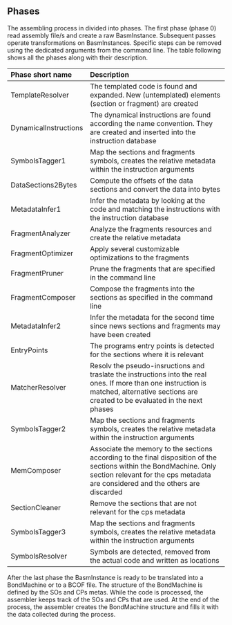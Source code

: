 
## Phases ##

The assembling process in divided into phases. The first phase (phase 0) read assembly file/s and create a raw BasmInstance. Subsequent passes operate transformations on BasmInstances. Specific steps can be removed using the dedicated arguments from the command line. The table following shows all the phases along with their description.

| Phase short name        | Description  |
| :-------------| :-----|
| TemplateResolver | The templated code is found and expanded. New (untemplated) elements (section or fragment) are created |
| DynamicalInstructions | The dynamical instructions are found according the name convention. They are created and inserted into the instruction database |
| SymbolsTagger1 | Map the sections and fragments symbols, creates the relative metadata within the instruction arguments |
| DataSections2Bytes | Compute the offsets of the data sections and convert the data into bytes |
| MetadataInfer1 | Infer the metadata by looking at the code and matching the instructions with the instruction database |
| FragmentAnalyzer | Analyze the fragments resources and create the relative metadata |
| FragmentOptimizer | Apply several customizable optimizations to the fragments |
| FragmentPruner | Prune the fragments that are specified in the command line |
| FragmentComposer | Compose the fragments into the sections as specified in the command line |
| MetadataInfer2 | Infer the metadata for the second time since news sections and fragments may have been created |
| EntryPoints | The programs entry points is detected for the sections where it is relevant |
| MatcherResolver | Resolv the pseudo-insructions and traslate the instructions into the real ones. If more than one instruction is matched, alternative sections are created to be evaluated in the next phases |
| SymbolsTagger2 | Map the sections and fragments symbols, creates the relative metadata within the instruction arguments |
| MemComposer | Associate the memory to the sections according to the final disposition of the sections within the BondMachine. Only section relevant for the cps metadata are considered and the others are discarded |
| SectionCleaner | Remove the sections that are not relevant for the cps metadata |
| SymbolsTagger3 | Map the sections and fragments symbols, creates the relative metadata within the instruction arguments |
| SymbolsResolver | Symbols are detected, removed from the actual code and written as locations |

After the last phase the BasmInstance is ready to be translated into a BondMachine or to a BCOF file. The structure of the BondMachine is defined by the SOs and CPs metas. While the code is processed, the assembler keeps track of the SOs and CPs that are used. At the end of the process, the assembler creates the BondMachine structure and fills it with the data collected during the process.
